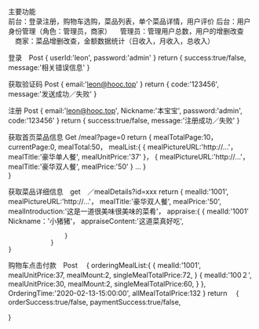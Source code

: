 主要功能  
前台：登录注册，购物车选购，菜品列表，单个菜品详情，用户评价
后台：用户身份管理（角色：管理员，商家）
    　管理员：管理用户总数，用户的增删改查
    　商家：菜品增删改查，金额数据统计（日收入，月收入，总收入）
    　

登录　Post
    {
        userId:'leon',
        password:'admin'
    }
    return
    {
        success:true/false,
        message:'相关错误信息'
    }

获取验证码 Post
    {
        email:'leon@hooc.top'
    }
    return
    {
        code:'123456',
        message:'发送成功／失败'
    }

注册 Post
    {
        email:'leon@hooc.top',
        <!-- 昵称 -->
        Nickname:'本宝宝',
        password:'admin',
        code:'123456'
    }
    return
    {
        success:true/false,
        message:'注册成功／失败'
    }

获取首页菜品信息 Get /meal?page=0
return
{
    <!-- 菜品总页数１０页 -->
    mealTotalPage:10，
    <!-- 当前页数 -->
    currentPage:0,
    <!-- 菜品总数 -->
    mealTotal:50，
    <!-- 菜品列表 -->
    mealList:{
        <!-- 菜品０ -->
        {
            <!-- 菜品图片 -->
            mealPictureURL:'http://...'，
            <!-- 菜品名 -->
            mealTitle:'豪华单人餐',
            <!-- 菜品单价　-->
            mealUnitPrice:'37'
        }，
         <!-- 菜品１ -->
        {
            <!-- 菜品图片 -->
            mealPictureURL:'http://...'，
            <!-- 菜品名 -->
            mealTitle:'豪华双人餐',
            <!-- 菜品价格 -->
            mealPrice:'50'
        }
        ...
    }  
}

获取菜品详细信息　get　／mealDetails?id=xxx
    return
    {
        <!-- 菜品图片 -->
                <!-- 菜品ID -->
                mealId:'1001',
                <!-- 菜品图片 -->
                mealPictureURL:'http://...'，
                <!-- 菜品名 -->
                mealTitle:'豪华双人餐',
                <!-- 菜品价格 -->
                mealPrice:'50',
                <!-- 菜品介绍 -->
                mealIntroduction:'这是一道很美味很美味的菜肴'，
                <!-- 用户评价 -->
                appraise:{
                    {
                        mealId:'1001'
                        Nickname：'小猪猪'，
                        appraiseContent:'这道菜真好吃',
                        
                    }
                }
    }

购物车点击付款　Post　
{
    orderingMealList:{
        <!-- 菜品０ -->
        {
            <!-- 菜品ID -->
            mealId:'1001',
            <!-- 菜品单价 -->
            mealUnitPrice:37,
            <!-- 菜品数量 -->
            mealMount:2,
            <!-- 单个总价 -->
            singleMealTotalPrice:72,
        }
        <!-- 菜品１ -->
        {
            <!-- 菜品ID -->
            mealId:'100２',
            <!-- 菜品单价 -->
            mealUnitPrice:30,
            <!-- 菜品数量 -->
            mealMount:2,
            <!-- 单个总价 -->
            singleMealTotalPrice:60,
        }
    },
     <!-- 下单时间 -->
    OrderingTime:'2020-02-13-15:00:00',
    <!-- 所有菜品总价 -->
    allMealTotalPrice:132
}
return　
{
    <!-- 此时应该在每个订单里存储几个状态，已下单成功未付款，已下单已付款等 -->
    <!-- 下单成功／失败 -->
    orderSuccess:true/false,
    <!-- 付款成功／失败 -->
    paymentSuccess:true/false,

}

<!-- 未完待续。。。

记录用户是否给菜品已经下过单，如果下过单可以在该菜品下评价
 -->




